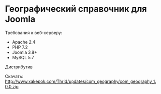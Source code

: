 # Географический справочник для Joomla
Требования к веб-серверу:
* Apache 2.4
* PHP 7.2
* Joomla 3.8+
* MySQL 5.7

Дистрибутив

Скачать: http://www.xakepok.com/Thrid/updates/com_geography/com_geography_1.0.0.zip
